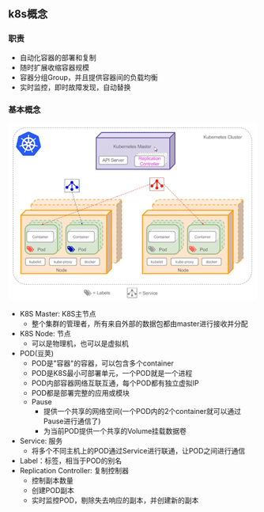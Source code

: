 ## k8s概念

### 职责

* 自动化容器的部署和复制
* 随时扩展收缩容器规模
* 容器分组Group，并且提供容器间的负载均衡
* 实时监控，即时故障发现，自动替换

### 基本概念

![C1EE754A6D67F7FE97A1EE0CF5EDBDE0](../image/K8S_Basic.png)

* K8S Master: K8S主节点
  * 整个集群的管理者，所有来自外部的数据包都由master进行接收并分配
* K8S Node: 节点
  * 可以是物理机，也可以是虚拟机
* POD(豆荚)
  * POD是"容器"的容器，可以包含多个container
  * POD是K8S最小可部署单元，一个POD就是一个进程
  * POD内部容器网络互联互通，每个POD都有独立虚拟IP
  * POD都是部署完整的应用或模块
  * Pause
    * 提供一个共享的网络空间(一个POD内的2个container就可以通过Pause进行通信了)
    * 为当前POD提供一个共享的Volume挂载数据卷
* Service: 服务
  * 将多个不同主机上的POD通过Service进行联通，让POD之间进行通信
* Label：标签，相当于POD的别名
* Replication Controller: 复制控制器
  * 控制副本数量
  * 创建POD副本
  * 实时监控POD，剔除失去响应的副本，并创建新的副本